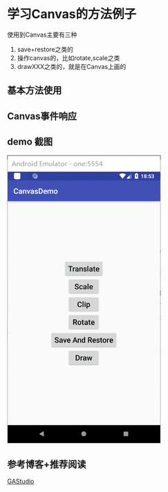 # 学习Canvas的方法例子
使用到Canvas主要有三种
1. save+restore之类的
2. 操作canvas的，比如rotate,scale之类
3. drawXXX之类的，就是在Canvas上画的

## 基本方法使用

## Canvas事件响应

## demo 截图
![](https://github.com/liweijieok/CanvasDemo/blob/master/screenshots.png)
## 参考博客+推荐阅读
[GAStudio](https://blog.csdn.net/tianjian4592/article/details/45234419)
